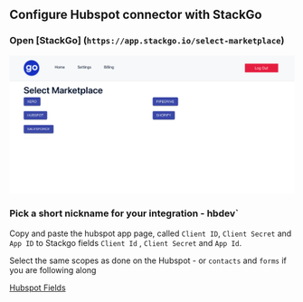 ## Configure Hubspot connector with StackGo

### Open [StackGo] (`https://app.stackgo.io/select-marketplace`)

![../../assets/images/hubspot_images/Untitled7.png](../../assets/hubspot_images/Untitled7.png)

### Pick a short nickname for your integration - hbdev` 

Copy and paste the  hubspot app page, called `Client ID`, `Client Secret` and `App ID` to Stackgo fields `Client Id` , `Client Secret` and `App Id`. 

Select the same scopes as done on the Hubspot - or `contacts` and `forms` if you are following along 

[Hubspot Fields](https://www.notion.so/61ccb7571be24e65a57a921c51e8d43c)
